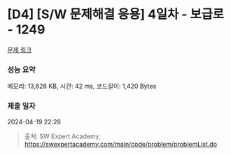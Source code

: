 # [D4] [S/W 문제해결 응용] 4일차 - 보급로 - 1249 

[문제 링크](https://swexpertacademy.com/main/code/problem/problemDetail.do?contestProbId=AV15QRX6APsCFAYD) 

### 성능 요약

메모리: 13,628 KB, 시간: 42 ms, 코드길이: 1,420 Bytes

### 제출 일자

2024-04-19 22:28



> 출처: SW Expert Academy, https://swexpertacademy.com/main/code/problem/problemList.do